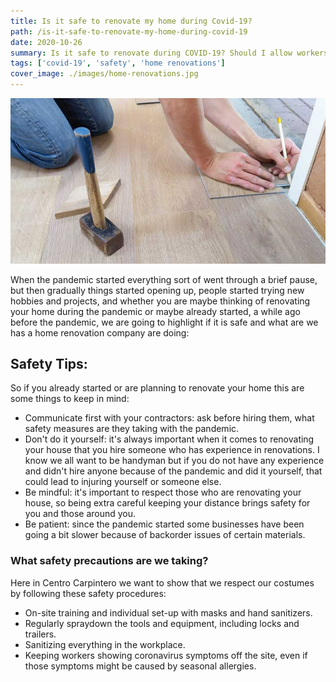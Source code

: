 ```yaml
---
title: Is it safe to renovate my home during Covid-19?
path: /is-it-safe-to-renovate-my-home-during-covid-19
date: 2020-10-26
summary: Is it safe to renovate during COVID-19? Should I allow workers to come into my home?
tags: ['covid-19', 'safety', 'home renovations']
cover_image: ./images/home-renovations.jpg
---
```


![background](./images/home-renovations.jpg)

When the pandemic started everything sort of went through a brief pause, but then gradually things started opening up, people started trying new hobbies and projects, and whether you are maybe thinking of renovating your home during the pandemic or maybe already started, a while ago before the pandemic, we are going to highlight if it is safe and what are we has a home renovation company are doing:

## Safety Tips:

So if you already started or are planning to renovate your home this are some things to keep in mind:

* Communicate first with your contractors: ask before hiring them, what safety measures are they taking with the pandemic.
* Don't do it yourself: it's always important when it comes to renovating your house that you hire someone who has experience in renovations. I know we all want to be handyman but if you do not have any experience and didn't hire anyone because of the pandemic and did it yourself, that could lead to injuring yourself or someone else.
* Be mindful: it's important to respect those who are renovating your house, so being extra careful keeping your distance brings safety for you and those around you.	
* Be patient: since the pandemic started some businesses have been going a bit slower because of backorder issues of certain materials.

### What safety precautions are we taking?

Here in Centro Carpintero we want to show that we respect our costumes by following these safety procedures:

* On-site training and individual set-up with masks and hand sanitizers.
* Regularly spraydown the tools and equipment, including locks and trailers.
* Sanitizing everything in the workplace. 
* Keeping workers showing coronavirus symptoms off the site, even if those symptoms might be caused by seasonal allergies.























